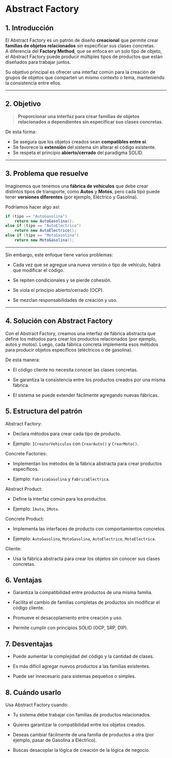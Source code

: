 # **Abstract Factory**

## 1. Introducción

El Abstract Factory es un patrón de diseño **creacional** que permite crear **familias de objetos relacionados** sin especificar sus clases concretas.  
A diferencia del **Factory Method**, que se enfoca en un solo tipo de objeto, el Abstract Factory puede producir múltiples tipos de productos que están diseñados para trabajar juntos.

Su objetivo principal es ofrecer una interfaz común para la creación de grupos de objetos que comparten un mismo contexto o tema, manteniendo la consistencia entre ellos.

---

## 2. Objetivo

> **Proporcionar una interfaz para crear familias de objetos relacionados o dependientes sin especificar sus clases concretas.**

De esta forma:
- Se asegura que los objetos creados sean **compatibles entre sí**.  
- Se favorece la **extensión** del sistema sin alterar el código existente.  
- Se respeta el principio **abierto/cerrado** del paradigma SOLID.

---

## 3. Problema que resuelve

Imaginemos que tenemos una **fábrica de vehículos** que debe crear distintos tipos de transporte, como **Autos** y **Motos**, pero cada tipo puede tener **versiones diferentes** (por ejemplo, Eléctrico y Gasolina).

Podríamos hacer algo así:

```csharp
if (tipo == "AutoGasolina")
    return new AutoGasolina();
else if (tipo == "AutoElectrico")
    return new AutoElectrico();
else if (tipo == "MotoGasolina")
    return new MotoGasolina();
```
---

Sin embargo, este enfoque tiene varios problemas:

- Cada vez que se agregue una nueva versión o tipo de vehículo, habrá que modificar el código.

- Se repiten condicionales y se pierde cohesión.

- Se viola el principio abierto/cerrado (OCP).

- Se mezclan responsabilidades de creación y uso.

---

## 4. Solución con Abstract Factory

Con el Abstract Factory, creamos una interfaz de fábrica abstracta que define los métodos para crear los productos relacionados (por ejemplo, autos y motos).
Luego, cada fábrica concreta implementa esos métodos para producir objetos específicos (eléctricos o de gasolina).

De esta manera:

- El código cliente no necesita conocer las clases concretas.

- Se garantiza la consistencia entre los productos creados por una misma fábrica.

- El sistema se puede extender fácilmente agregando nuevas fábricas.

## 5. Estructura del patrón

Abstract Factory:

- Declara métodos para crear cada tipo de producto.

- Ejemplo: `ICreatorVehiculos` con `CrearAuto()` y `CrearMoto()`.

Concrete Factories:

- Implementan los métodos de la fábrica abstracta para crear productos específicos.

- Ejemplo: `FabricaGasolina` y `FabricaElectrica`.

Abstract Product:

- Define la interfaz común para los productos.

- Ejemplo: `IAuto`, `IMoto`.

Concrete Product:

- Implementa las interfaces de producto con comportamientos concretos.

- Ejemplo: `AutoGasolina`, `MotoGasolina`, `AutoElectrico`, `MotoElectrica`.

Cliente:

- Usa la fábrica abstracta para crear los objetos sin conocer sus clases concretas.

## 6. Ventajas

- Garantiza la compatibilidad entre productos de una misma familia.

- Facilita el cambio de familias completas de productos sin modificar el código cliente.

- Promueve el desacoplamiento entre creación y uso.

- Permite cumplir con principios SOLID (OCP, SRP, DIP).

## 7. Desventajas

- Puede aumentar la complejidad del código y la cantidad de clases.

- Es más difícil agregar nuevos productos a las familias existentes.

- Puede ser innecesario para sistemas pequeños o simples.

## 8. Cuándo usarlo

Usa Abstract Factory cuando:

- Tu sistema debe trabajar con familias de productos relacionados.

- Quieres garantizar la compatibilidad entre los objetos creados.

- Deseas cambiar fácilmente de una familia de productos a otra (por ejemplo, pasar de Gasolina a Eléctrico).

- Buscas desacoplar la lógica de creación de la lógica de negocio.